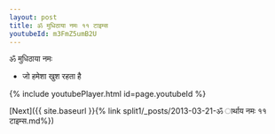 ```yaml
---
layout: post
title: ॐ मुधिठाया नमः ११ टाइम्स
youtubeId: m3FmZ5umB2U
---
```

 
 
 ॐ मुधिठाया नमः  
 
 -  जो हमेशा खुश रहता है 
 
  
 
  
 
 
 
 
 
 


{% include youtubePlayer.html id=page.youtubeId %}
 
[Next]({{ site.baseurl }}{% link  split1/_posts/2013-03-21-ॐ ार्थाय नमः ११ टाइम्स.md%})
 
